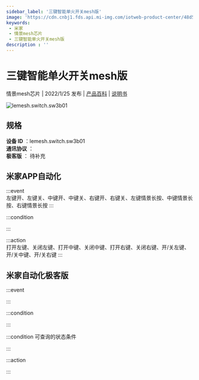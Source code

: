 ```yaml
---
sidebar_label: '三键智能单火开关mesh版'
image: 'https://cdn.cnbj1.fds.api.mi-img.com/iotweb-product-center/48d5a3c7ac0e335d7861d22d73aa9aec_1641538760876.png?GalaxyAccessKeyId=AKVGLQWBOVIRQ3XLEW&Expires=9223372036854775807&Signature=Lnkk2uRjcW7rwdcWEr7bzDTzBTg='
keywords: 
 - 米家
 - 情景mesh芯片
 - 三键智能单火开关mesh版
description : ''
---
```

# 三键智能单火开关mesh版

情景mesh芯片 | 2022/1/25 发布 | [产品百科](https://home.mi.com/webapp/content/baike/product/index.html?model=lemesh.switch.sw3b01/) | [说明书](https://home.mi.com/views/introduction.html?model=lemesh.switch.sw3b01&region=cn)

![lemesh.switch.sw3b01](https://cdn.cnbj1.fds.api.mi-img.com/iotweb-product-center/48d5a3c7ac0e335d7861d22d73aa9aec_1641538760876.png?GalaxyAccessKeyId=AKVGLQWBOVIRQ3XLEW&Expires=9223372036854775807&Signature=Lnkk2uRjcW7rwdcWEr7bzDTzBTg=)

## 规格  
> 
**设备 ID** ：lemesh.switch.sw3b01  
**通讯协议** ：  
**极客版**  ： 待补充 


## 米家APP自动化  

:::event  
左键开、左键关、中键开、中键关、右键开、右键关、左键情景长按、中键情景长按、右键情景长按
:::

:::condition  

:::

:::action   
打开左键、关闭左键、打开中键、关闭中键、打开右键、关闭右键、开/关左键、开/关中键、开/关右键
:::

## 米家自动化极客版  

:::event  

:::

:::condition  

:::

:::condition 可查询的状态条件  

:::

:::action  

:::

        
